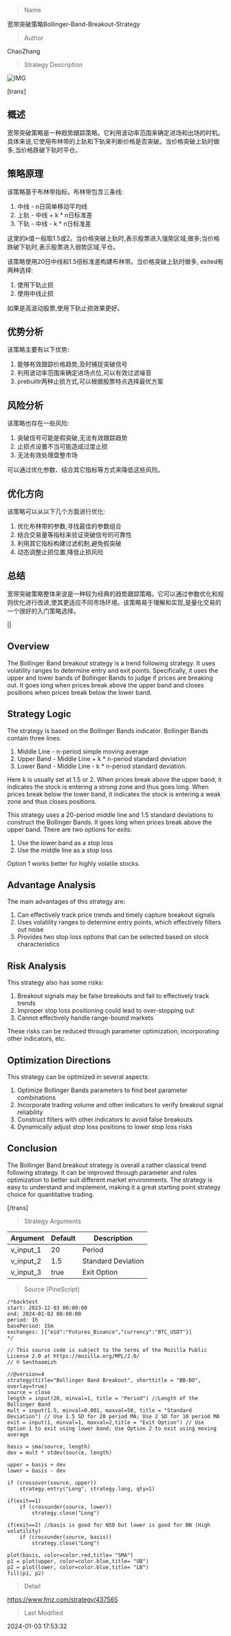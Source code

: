 
> Name

宽带突破策略Bollinger-Band-Breakout-Strategy

> Author

ChaoZhang

> Strategy Description

![IMG](https://www.fmz.com/upload/asset/1def0a191e8141997c6.png)

[trans]

## 概述

宽带突破策略是一种趋势跟踪策略。它利用波动率范围来确定进场和出场的时机。具体来说,它使用布林带的上轨和下轨来判断价格是否突破。当价格突破上轨时做多,当价格跌破下轨时平仓。

## 策略原理

该策略基于布林带指标。布林带包含三条线:

1. 中线 - n日简单移动平均线
2. 上轨 - 中线 + k * n日标准差
3. 下轨 - 中线 - k * n日标准差  

这里的k值一般取1.5或2。当价格突破上轨时,表示股票进入强势区域,做多;当价格跌破下轨时,表示股票进入弱势区域,平仓。

该策略使用20日中线和1.5倍标准差构建布林带。当价格突破上轨时做多, exited有两种选择:

1. 使用下轨止损
2. 使用中线止损

如果是高波动股票,使用下轨止损效果更好。

## 优势分析

该策略主要有以下优势:

1. 能够有效跟踪价格趋势,及时捕捉突破信号
2. 利用波动率范围来确定进场点位,可以有效过滤噪音
3. prebuiltr两种止损方式,可以根据股票特点选择最优方案

## 风险分析

该策略也存在一些风险:  

1. 突破信号可能是假突破,无法有效跟踪趋势
2. 止损点设置不当可能造成过度止损
3. 无法有效处理盘整市场

可以通过优化参数、结合其它指标等方式来降低这些风险。

## 优化方向  

该策略可以从以下几个方面进行优化:

1. 优化布林带的参数,寻找最佳的参数组合
2. 结合交易量等指标来验证突破信号的可靠性  
3. 利用其它指标构建过滤机制,避免假突破
4. 动态调整止损位置,降低止损风险

## 总结

宽带突破策略整体来说是一种较为经典的趋势跟踪策略。它可以通过参数优化和规则优化进行改进,使其更适应不同市场环境。该策略易于理解和实现,是量化交易的一个很好的入门策略选择。

||

## Overview  

The Bollinger Band breakout strategy is a trend following strategy. It uses volatility ranges to determine entry and exit points. Specifically, it uses the upper and lower bands of Bollinger Bands to judge if prices are breaking out. It goes long when prices break above the upper band and closes positions when prices break below the lower band.  

## Strategy Logic  

The strategy is based on the Bollinger Bands indicator. Bollinger Bands contain three lines:  

1. Middle Line - n-period simple moving average  
2. Upper Band - Middle Line + k * n-period standard deviation
3. Lower Band - Middle Line - k * n-period standard deviation.  

Here k is usually set at 1.5 or 2. When prices break above the upper band, it indicates the stock is entering a strong zone and thus goes long. When prices break below the lower band, it indicates the stock is entering a weak zone and thus closes positions.

This strategy uses a 20-period middle line and 1.5 standard deviations to construct the Bollinger Bands. It goes long when prices break above the upper band. There are two options for exits:  

1. Use the lower band as a stop loss
2. Use the middle line as a stop loss  

Option 1 works better for highly volatile stocks.  

## Advantage Analysis   

The main advantages of this strategy are:  

1. Can effectively track price trends and timely capture breakout signals  
2. Uses volatility ranges to determine entry points, which effectively filters out noise
3. Provides two stop loss options that can be selected based on stock characteristics  

## Risk Analysis  

This strategy also has some risks:  

1. Breakout signals may be false breakouts and fail to effectively track trends  
2. Improper stop loss positioning could lead to over-stopping out  
3. Cannot effectively handle range-bound markets  

These risks can be reduced through parameter optimization, incorporating other indicators, etc.  

## Optimization Directions  

This strategy can be optimized in several aspects:  

1. Optimize Bollinger Bands parameters to find best parameter combinations  
2. Incorporate trading volume and other indicators to verify breakout signal reliability   
3. Construct filters with other indicators to avoid false breakouts  
4. Dynamically adjust stop loss positions to lower stop loss risks  

## Conclusion  

The Bollinger Band breakout strategy is overall a rather classical trend following strategy. It can be improved through parameter and rules optimization to better suit different market environments. The strategy is easy to understand and implement, making it a great starting point strategy choice for quantitative trading.  

[/trans]

> Strategy Arguments



|Argument|Default|Description|
|----|----|----|
|v_input_1|20|Period|
|v_input_2|1.5|Standard Deviation|
|v_input_3|true|Exit Option|


> Source (PineScript)

``` pinescript
/*backtest
start: 2023-12-03 00:00:00
end: 2024-01-02 00:00:00
period: 1h
basePeriod: 15m
exchanges: [{"eid":"Futures_Binance","currency":"BTC_USDT"}]
*/

// This source code is subject to the terms of the Mozilla Public License 2.0 at https://mozilla.org/MPL/2.0/
// © Senthaamizh

//@version=4
strategy(title="Bollinger Band Breakout", shorttitle = "BB-BO", overlay=true)
source = close
length = input(20, minval=1, title = "Period") //Length of the Bollinger Band 
mult = input(1.5, minval=0.001, maxval=50, title = "Standard Deviation") // Use 1.5 SD for 20 period MA; Use 2 SD for 10 period MA 
exit = input(1, minval=1, maxval=2,title = "Exit Option") // Use Option 1 to exit using lower band; Use Option 2 to exit using moving average

basis = sma(source, length)
dev = mult * stdev(source, length)

upper = basis + dev
lower = basis - dev

if (crossover(source, upper))
    strategy.entry("Long", strategy.long, qty=1)

if(exit==1)
    if (crossunder(source, lower))
        strategy.close("Long")

if(exit==2) //basis is good for N50 but lower is good for BN (High volatility)
    if (crossunder(source, basis))
        strategy.close("Long")

plot(basis, color=color.red,title= "SMA")
p1 = plot(upper, color=color.blue,title= "UB")
p2 = plot(lower, color=color.blue,title= "LB")
fill(p1, p2)

```

> Detail

https://www.fmz.com/strategy/437565

> Last Modified

2024-01-03 17:53:32
